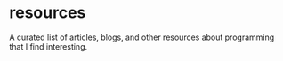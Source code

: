 # resources
A curated list of articles, blogs, and other resources about programming that I find interesting.
